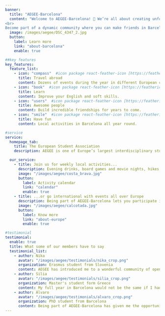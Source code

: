 ```yaml
---
banner:
  title: "AEGEE-Barcelona"
  content: "Welcome to AEGEE-Barcelona! 🎉 We’re all about creating unforgettable experiences and lifelong friendships. Join us for fun local events like parties, dinners, and outdoor adventures. Plus, we organize amazing trips across Europe—think sunbathing in Tenerife, exploring London’s iconic landmarks, or diving into history in Athens.
<br>
Become part of a dynamic community where you can make friends in Barcelona and build a network that stretches across Europe. Your adventure starts here, and we can’t wait to have you with us! 🌍✨"
  image: /images/aegee/DSC_4347_2.jpg
  button:
    label: Learn more
    link: "about-barcelona"
    enable: true

##key features
key_features:
  feature_list:
    - icon: "compass"  #icon package react-feather-icon [https://feathericons.com/]
      title: Travel abroad
      content: Dozens of events during the year in different European cities.
    - icon: "book"  #icon package react-feather-icon [https://feathericons.com/]
      title: Learn
      content: Improve your English and soft skills.
    - icon: "users"  #icon package react-feather-icon [https://feathericons.com/]
      title: Awesome people
      content: Build incredible friendships for years to come.
    - icon: "smile"  #icon package react-feather-icon [https://feathericons.com/]
      title: Have fun
      content: Local activities in Barcelona all year round.

#service
service:
  homepage_tab:
    title: The European Student Association
    description: AEGEE is one of Europe’s largest interdisciplinary student organizations. As a non-governmental, politically independent, and non-profit entity, AEGEE welcomes students from all academic backgrounds. Founded in 1985 in Paris, it has grown to a network of 13,000 members in 200 cities across 40 countries. AEGEE embodies the idea of a unified Europe, connecting students from diverse nations directly.

  our_service:
    - title: Join us for weekly local activities...
      description: Evening drinks, board games and movie nights, hikes, parties, barbecues... We organize small events every few days. Always a bit of everything. Everyone is welcome!
      image: "/images/aegee/costa_brava.jpg"
      button:
        label: Activity calendar
        link: "calendar"
        enable: true
    - title: ...or go international with events all over Europe
      description: Being part of AEGEE-Barcelona lets you participate in events abroad organized by other Antennas. From an intense weekend in northern Europe to a two-week Summer University on the shores of the Caspian sea.
      image: "/images/aegee/calcotada.jpg"
      button:
        label: Know more
        link: "about-europe"
        enable: true

#testimonial
testimonial:
  enable: true
  title: What some of our members have to say
  testimonial_list:
    - author: Nika
      avatar: "/images/aegee/testimonials/nika_crop.png"
      organization: Erasmus student from Slovenia
      content: AEGEE has introduced me to a wonderful community of open-minded and kindhearted individuals. I’ve made friendships that I know will last a lifetime. Both the local (especially in Barcelona 😉) and international events are the best of fun. I highly recommend it to anyone looking to expand their horizons!
    - author: Silia
      avatar: "/images/aegee/testimonials/silia_crop.png"
      organization: Master's student form Greece
      content: My full year in Barcelona would not be the same if I hadn’t decided to join this amazing group of people! The memories and the people will be in my heart for a long long time.
    - author: Álvaro
      avatar: "/images/aegee/testimonials/alvaro_crop.png"
      organization: PhD student from Barcelona
      content: Being part of AEGEE-Barcelona has given me the opportunity to meet with people from all over Europe, right here in my own city. It’s amazing how quickly you can connect with people from different cultures and make lifelong friends across the continent, while exploring Barcelona’s vibrant city events and natural landscapes. I highly recommend it to anyone wanting to explore Europe without leaving their home city!
---
```

